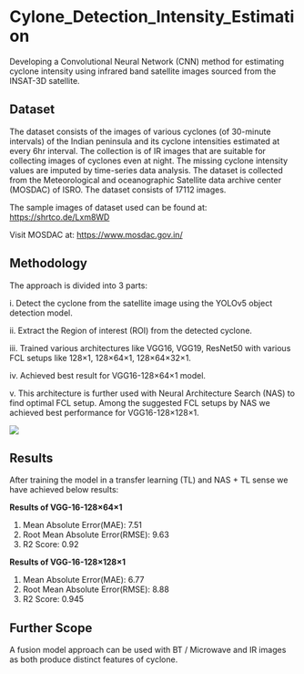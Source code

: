 # Cylone_Detection_Intensity_Estimation

Developing a Convolutional Neural Network (CNN) method for estimating cyclone intensity using infrared band satellite images sourced from the INSAT-3D satellite.

## Dataset

The dataset consists of the images of various cyclones (of 30-minute intervals) of the Indian peninsula and its cyclone intensities estimated at every 6hr interval. The collection is of IR images that are suitable for collecting images of cyclones even at night. The missing cyclone intensity values are imputed by time-series data analysis.  The dataset is collected from the Meteorological and oceanographic Satellite data archive center (MOSDAC) of ISRO. The dataset consists of 17112 images. 

The sample images of dataset used can be found at: https://shrtco.de/Lxm8WD

Visit MOSDAC at: https://www.mosdac.gov.in/


## Methodology

The approach is divided into 3 parts:

i.   Detect the cyclone from the satellite image using the YOLOv5 object detection model.

ii.  Extract the Region of interest (ROI) from the detected cyclone.

iii.  Trained various architectures like VGG16, VGG19, ResNet50 with various FCL setups like 128×1, 128×64×1, 128×64×32×1.

iv.  Achieved best result for VGG16-128×64×1 model.

v.  This architecture is further used with Neural Architecture Search (NAS) to find optimal FCL setup. Among the suggested FCL setups by NAS we achieved best performance for VGG16-128×128×1. 

<img src="https://github.com/manchalaharikesh/Cylone-Intensity-Estimation/blob/main/Cyclone-Intensity-Estimation-Backend/static/Methodology_Cyclone_Intensity_Estimation.png?raw=true">

## Results

After training the model in a transfer learning (TL) and NAS + TL sense we have achieved below results:

**Results of VGG-16-128×64×1**
1. Mean Absolute Error(MAE): 7.51
2. Root Mean Absolute Error(RMSE): 9.63
3. R2 Score: 0.92

**Results of VGG-16-128×128×1**
1. Mean Absolute Error(MAE): 6.77
2. Root Mean Absolute Error(RMSE): 8.88
3. R2 Score: 0.945

## Further Scope
A fusion model approach can be used with BT / Microwave and IR images as both produce distinct features of cyclone.